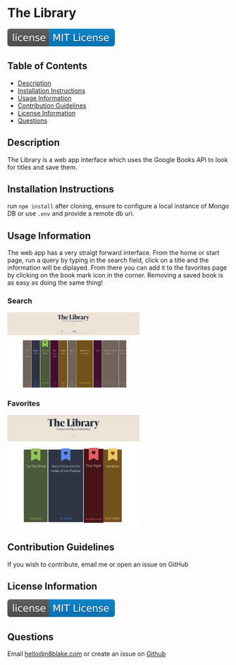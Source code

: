 # The Library

<a href="https://opensource.org/licenses"><img src="badge.svg" /></a>

## Table of Contents
* [Description](#description)
* [Installation Instructions](#installation-instructions)
* [Usage Information](#usage-information)
* [Contribution Guidelines](#contribution-guidelines)
* [License Information](#license-information)
* [Questions](#questions)

## Description
The Library is a web app interface which uses the Google Books API to look for titles and save them.

## Installation Instructions
run ```npm install``` after cloning, ensure to configure a local instance of Mongo DB or use ```.env``` and provide a remote db uri.

## Usage Information
The web app has a very straigt forward interface. From the home or start page, run a query by typing in the search field, click on a title and the information will be diplayed. From there you can add it to the favorites page by clicking on the book mark icon in the corner. Removing a saved book is as easy as doing the same thing!

### Search
<img src="./demos/demo_search.png" width="300px" />

### Favorites
<img src="./demos/demo_favorites.png" width="300px" />


## Contribution Guidelines
If you wish to contribute, email me or open an issue on GitHub

## License Information

<a href="https://opensource.org/licenses"><img src="badge.svg" /></a>


		

## Questions
Email [hello@n8blake.com](mailto:hello@n8blake.com)
or create an issue on [Github](https://github.com/n8blake)  
